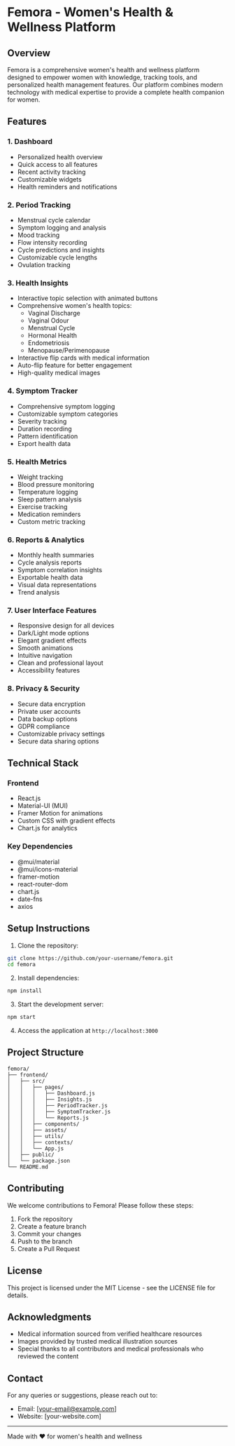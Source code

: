 # Femora - Women's Health & Wellness Platform

## Overview
Femora is a comprehensive women's health and wellness platform designed to empower women with knowledge, tracking tools, and personalized health management features. Our platform combines modern technology with medical expertise to provide a complete health companion for women.

## Features

### 1. Dashboard
- Personalized health overview
- Quick access to all features
- Recent activity tracking
- Customizable widgets
- Health reminders and notifications

### 2. Period Tracking
- Menstrual cycle calendar
- Symptom logging and analysis
- Mood tracking
- Flow intensity recording
- Cycle predictions and insights
- Customizable cycle lengths
- Ovulation tracking

### 3. Health Insights
- Interactive topic selection with animated buttons
- Comprehensive women's health topics:
  - Vaginal Discharge
  - Vaginal Odour
  - Menstrual Cycle
  - Hormonal Health
  - Endometriosis
  - Menopause/Perimenopause
- Interactive flip cards with medical information
- Auto-flip feature for better engagement
- High-quality medical images

### 4. Symptom Tracker
- Comprehensive symptom logging
- Customizable symptom categories
- Severity tracking
- Duration recording
- Pattern identification
- Export health data

### 5. Health Metrics
- Weight tracking
- Blood pressure monitoring
- Temperature logging
- Sleep pattern analysis
- Exercise tracking
- Medication reminders
- Custom metric tracking

### 6. Reports & Analytics
- Monthly health summaries
- Cycle analysis reports
- Symptom correlation insights
- Exportable health data
- Visual data representations
- Trend analysis

### 7. User Interface Features
- Responsive design for all devices
- Dark/Light mode options
- Elegant gradient effects
- Smooth animations
- Intuitive navigation
- Clean and professional layout
- Accessibility features

### 8. Privacy & Security
- Secure data encryption
- Private user accounts
- Data backup options
- GDPR compliance
- Customizable privacy settings
- Secure data sharing options

## Technical Stack

### Frontend
- React.js
- Material-UI (MUI)
- Framer Motion for animations
- Custom CSS with gradient effects
- Chart.js for analytics

### Key Dependencies
- @mui/material
- @mui/icons-material
- framer-motion
- react-router-dom
- chart.js
- date-fns
- axios

## Setup Instructions

1. Clone the repository:
```bash
git clone https://github.com/your-username/femora.git
cd femora
```

2. Install dependencies:
```bash
npm install
```

3. Start the development server:
```bash
npm start
```

4. Access the application at `http://localhost:3000`

## Project Structure

```
femora/
├── frontend/
│   ├── src/
│   │   ├── pages/
│   │   │   ├── Dashboard.js
│   │   │   ├── Insights.js
│   │   │   ├── PeriodTracker.js
│   │   │   ├── SymptomTracker.js
│   │   │   └── Reports.js
│   │   ├── components/
│   │   ├── assets/
│   │   ├── utils/
│   │   ├── contexts/
│   │   └── App.js
│   ├── public/
│   └── package.json
└── README.md
```

## Contributing
We welcome contributions to Femora! Please follow these steps:
1. Fork the repository
2. Create a feature branch
3. Commit your changes
4. Push to the branch
5. Create a Pull Request

## License
This project is licensed under the MIT License - see the LICENSE file for details.

## Acknowledgments
- Medical information sourced from verified healthcare resources
- Images provided by trusted medical illustration sources
- Special thanks to all contributors and medical professionals who reviewed the content

## Contact
For any queries or suggestions, please reach out to:
- Email: [your-email@example.com]
- Website: [your-website.com]

---
Made with ❤️ for women's health and wellness 
